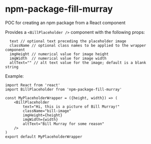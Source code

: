 # npm-package-fill-murray
POC for creating an npm package from a React component

Provides a `<BillPlaceholder />` component with the following props:

```
  text // optional text preceding the placeholder image 
  className // optional class names to be applied to the wrapper component
  imgHeight // numerical value for image height
  imgWidth  // numerical value for image width
  altText="" // alt text value for the image; default is a blank string
```

Example: 

```
import React from 'react'
import BillPlaceholder from 'npm-package-fill-murray'

const MyPlaceholderWrapper = ({height, width}) => (
    <BillPlaceholder 
        text="Hi, this is a picture of Bill Murray!"
        className="bill-image"
        imgHeight={height}
        imgWidth={width}
        altText="Bill Murray for some reason"
    />
)
export default MyPlaceholderWrapper
```

